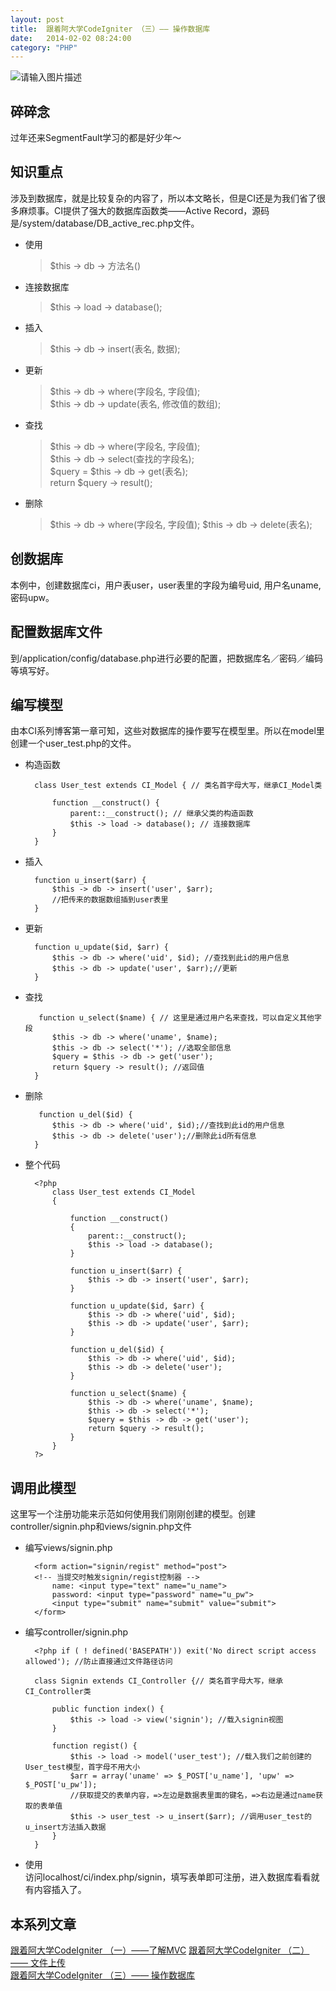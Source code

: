 ```yaml
---
layout: post
title:  跟着阿大学CodeIgniter （三）—— 操作数据库
date:   2014-02-02 08:24:00
category: "PHP"
---
```


![请输入图片描述][1]

## 碎碎念
过年还来SegmentFault学习的都是好少年～  

## 知识重点
涉及到数据库，就是比较复杂的内容了，所以本文略长，但是CI还是为我们省了很多麻烦事。CI提供了强大的数据库函数类——Active Record，源码是/system/database/DB_active_rec.php文件。

<!--more-->


- 使用
 
    > $this -> db -> 方法名()

- 连接数据库
 
    > $this -> load -> database();

- 插入
 
    > $this -> db -> insert(表名, 数据);

- 更新

    > $this -> db -> where(字段名, 字段值);  
	> $this -> db -> update(表名, 修改值的数组);

- 查找

    > $this -> db -> where(字段名, 字段值);  
	> $this -> db -> select(查找的字段名);  
	> $query = $this -> db -> get(表名);  
	> return $query -> result();  

- 删除

    > $this -> db -> where(字段名, 字段值);
	> $this -> db -> delete(表名);

## 创数据库
本例中，创建数据库ci，用户表user，user表里的字段为编号uid, 用户名uname, 密码upw。

## 配置数据库文件
到/application/config/database.php进行必要的配置，把数据库名／密码／编码等填写好。

## 编写模型
由本CI系列博客第一章可知，这些对数据库的操作要写在模型里。所以在model里创建一个user_test.php的文件。

- 构造函数

    	class User_test extends CI_Model { // 类名首字母大写，继承CI_Model类
    		
    		function __construct() {
    			parent::__construct(); // 继承父类的构造函数
    			$this -> load -> database(); // 连接数据库
    		}
    	}

- 插入
 
		function u_insert($arr) {
            $this -> db -> insert('user', $arr);
            //把传来的数据数组插到user表里
		}

- 更新

		function u_update($id, $arr) {
			$this -> db -> where('uid', $id); //查找到此id的用户信息
			$this -> db -> update('user', $arr);//更新
		}


- 查找

		 function u_select($name) { // 这里是通过用户名来查找，可以自定义其他字段
			$this -> db -> where('uname', $name);
			$this -> db -> select('*'); //选取全部信息
			$query = $this -> db -> get('user');
			return $query -> result(); //返回值
		}


- 删除

		 function u_del($id) {
			$this -> db -> where('uid', $id);//查找到此id的用户信息
			$this -> db -> delete('user');//删除此id所有信息
		}

- 整个代码

        <?php
        	class User_test extends CI_Model
        	{
        		
        		function __construct()
        		{
        			parent::__construct();
        			$this -> load -> database();
        		}
        
        		function u_insert($arr) {
        			$this -> db -> insert('user', $arr);
        		}
        
        		function u_update($id, $arr) {
        			$this -> db -> where('uid', $id);
        			$this -> db -> update('user', $arr);
        		}
        
        		function u_del($id) {
        			$this -> db -> where('uid', $id);
        			$this -> db -> delete('user');
        		}
        
    		    function u_select($name) {
    		    	$this -> db -> where('uname', $name);
        			$this -> db -> select('*');
        			$query = $this -> db -> get('user');
        			return $query -> result();
        		}
        	}
        ?>
        
## 调用此模型
这里写一个注册功能来示范如何使用我们刚刚创建的模型。创建controller/signin.php和views/signin.php文件

- 编写views/signin.php
 
    	<form action="signin/regist" method="post"> 
        <!-- 当提交时触发signin/regist控制器 -->
    		name: <input type="text" name="u_name">
    		password: <input type="password" name="u_pw">
    		<input type="submit" name="submit" value="submit">
    	</form>

- 编写controller/signin.php

        <?php if ( ! defined('BASEPATH')) exit('No direct script access allowed'); //防止直接通过文件路径访问
        
        class Signin extends CI_Controller {// 类名首字母大写，继承CI_Controller类
        
            public function index() {
                $this -> load -> view('signin'); //载入signin视图
            }
        
            function regist() {
                $this -> load -> model('user_test'); //载入我们之前创建的User_test模型，首字母不用大小
                $arr = array('uname' => $_POST['u_name'], 'upw' => $_POST['u_pw']); 
                //获取提交的表单内容，=>左边是数据表里面的键名，=>右边是通过name获取的表单值
                $this -> user_test -> u_insert($arr); //调用user_test的u_insert方法插入数据
            }
        }

- 使用  
访问localhost/ci/index.php/signin，填写表单即可注册，进入数据库看看就有内容插入了。

## 本系列文章
[跟着阿大学CodeIgniter （一）——了解MVC](http://blog.segmentfault.com/younglaker/1190000000392848)
[跟着阿大学CodeIgniter （二）—— 文件上传](http://blog.segmentfault.com/younglaker/1190000000396029)  
[跟着阿大学CodeIgniter （三）—— 操作数据库](http://blog.segmentfault.com/younglaker/1190000000402287)


  [1]: http://segmentfault.com/img/bVbQOE